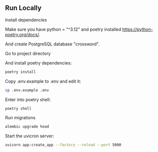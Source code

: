 
## Run Locally

Install dependencies

Make sure you have python = "^3.12" and poetry installed https://python-poetry.org/docs/.

And create PostgreSQL database "crossword".

Go to project directory

And install poetry dependencies:
```bash
poetry install
```

Copy .env.example to .env and edit it:
```bash
cp .env.example .env
```

Enter into poetry shell:
```bash
poetry shell
```

Run migrations
```bash
alembic upgrade head
```

Start the uvicron server:
```bash
uvicorn app:create_app --factory --reload --port 5000
```
